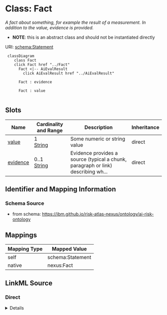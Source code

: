 

# Class: Fact


_A fact about something, for example the result of a measurement. In addition to the value, evidence is provided._




* __NOTE__: this is an abstract class and should not be instantiated directly


URI: [schema:Statement](http://schema.org/Statement)






```mermaid
 classDiagram
    class Fact
    click Fact href "../Fact"
      Fact <|-- AiEvalResult
        click AiEvalResult href "../AiEvalResult"

      Fact : evidence

      Fact : value


```




<!-- no inheritance hierarchy -->


## Slots

| Name | Cardinality and Range | Description | Inheritance |
| ---  | --- | --- | --- |
| [value](value.md) | 1 <br/> [String](String.md) | Some numeric or string value | direct |
| [evidence](evidence.md) | 0..1 <br/> [String](String.md) | Evidence provides a source (typical a chunk, paragraph or link) describing wh... | direct |









## Identifier and Mapping Information







### Schema Source


* from schema: https://ibm.github.io/risk-atlas-nexus/ontology/ai-risk-ontology




## Mappings

| Mapping Type | Mapped Value |
| ---  | ---  |
| self | schema:Statement |
| native | nexus:Fact |







## LinkML Source

<!-- TODO: investigate https://stackoverflow.com/questions/37606292/how-to-create-tabbed-code-blocks-in-mkdocs-or-sphinx -->

### Direct

<details>
```yaml
name: Fact
description: A fact about something, for example the result of a measurement. In addition
  to the value, evidence is provided.
from_schema: https://ibm.github.io/risk-atlas-nexus/ontology/ai-risk-ontology
abstract: true
slots:
- value
- evidence
class_uri: schema:Statement

```
</details>

### Induced

<details>
```yaml
name: Fact
description: A fact about something, for example the result of a measurement. In addition
  to the value, evidence is provided.
from_schema: https://ibm.github.io/risk-atlas-nexus/ontology/ai-risk-ontology
abstract: true
attributes:
  value:
    name: value
    description: Some numeric or string value
    from_schema: https://ibm.github.io/risk-atlas-nexus/ontology/ai-risk-ontology
    rank: 1000
    alias: value
    owner: Fact
    domain_of:
    - Fact
    range: string
    required: true
  evidence:
    name: evidence
    description: Evidence provides a source (typical a chunk, paragraph or link) describing
      where some value was found or how it was generated.
    from_schema: https://ibm.github.io/risk-atlas-nexus/ontology/ai-risk-ontology
    rank: 1000
    alias: evidence
    owner: Fact
    domain_of:
    - Fact
    range: string
class_uri: schema:Statement

```
</details>
